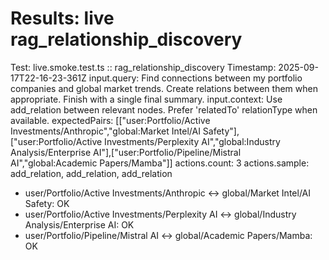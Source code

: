 # Results: live rag_relationship_discovery
Test: live.smoke.test.ts :: rag_relationship_discovery
Timestamp: 2025-09-17T22-16-23-361Z
input.query: Find connections between my portfolio companies and global market trends. Create relations between them when appropriate. Finish with a single final summary.
input.context: Use add_relation between relevant nodes. Prefer 'relatedTo' relationType when available.
expectedPairs: [["user:Portfolio/Active Investments/Anthropic","global:Market Intel/AI Safety"],["user:Portfolio/Active Investments/Perplexity AI","global:Industry Analysis/Enterprise AI"],["user:Portfolio/Pipeline/Mistral AI","global:Academic Papers/Mamba"]]
actions.count: 3
actions.sample: add_relation, add_relation, add_relation
- user/Portfolio/Active Investments/Anthropic <-> global/Market Intel/AI Safety: OK
- user/Portfolio/Active Investments/Perplexity AI <-> global/Industry Analysis/Enterprise AI: OK
- user/Portfolio/Pipeline/Mistral AI <-> global/Academic Papers/Mamba: OK
